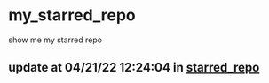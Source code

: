 # my_starred_repo
show me my starred repo

update at 04/21/22 12:24:04 in [starred_repo](./index.html)
---

